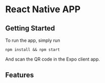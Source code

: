 # React Native APP

## Getting Started
To run the app, simply run

``` npm install && npm start ```

And scan the QR code in the Expo client app.

## Features
